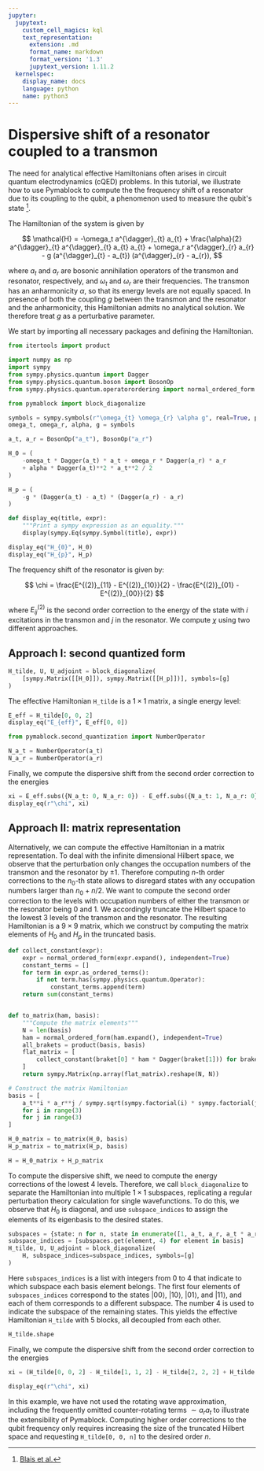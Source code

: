 ```yaml
---
jupyter:
  jupytext:
    custom_cell_magics: kql
    text_representation:
      extension: .md
      format_name: markdown
      format_version: '1.3'
      jupytext_version: 1.11.2
  kernelspec:
    display_name: docs
    language: python
    name: python3
---
```


# Dispersive shift of a resonator coupled to a transmon

The need for analytical effective Hamiltonians often arises in circuit quantum electrodynamics (cQED) problems.
In this tutorial, we illustrate how to use Pymablock to compute the the frequency shift of a resonator due to its coupling to the qubit, a phenomenon used to measure the qubit's state [^1^].

[^1^]: [Blais et al.](https://journals.aps.org/pra/abstract/10.1103/PhysRevA.69.062320)

The Hamiltonian of the system is given by

$$
    \mathcal{H} =
    -\omega_t a^{\dagger}_{t} a_{t}
    + \frac{\alpha}{2} a^{\dagger}_{t} a^{\dagger}_{t} a_{t} a_{t} +
    \omega_r a^{\dagger}_{r} a_{r} -
    g (a^{\dagger}_{t} - a_{t}) (a^{\dagger}_{r} - a_{r}),
$$

where $a_t$ and $a_r$ are bosonic annihilation operators of the transmon and resonator, respectively, and $\omega_t$ and $\omega_r$ are their frequencies.
The transmon has an anharmonicity $\alpha$, so that its energy levels are not equally spaced.
In presence of both the coupling $g$ between the transmon and the resonator and the anharmonicity, this Hamiltonian admits no analytical solution.
We therefore treat $g$ as a perturbative parameter.

We start by importing all necessary packages and defining the Hamiltonian.

```python
from itertools import product

import numpy as np
import sympy
from sympy.physics.quantum import Dagger
from sympy.physics.quantum.boson import BosonOp
from sympy.physics.quantum.operatorordering import normal_ordered_form

from pymablock import block_diagonalize

symbols = sympy.symbols(r"\omega_{t} \omega_{r} \alpha g", real=True, positive=True)
omega_t, omega_r, alpha, g = symbols

a_t, a_r = BosonOp("a_t"), BosonOp("a_r")

H_0 = (
    -omega_t * Dagger(a_t) * a_t + omega_r * Dagger(a_r) * a_r
    + alpha * Dagger(a_t)**2 * a_t**2 / 2
)

H_p = (
    -g * (Dagger(a_t) - a_t) * (Dagger(a_r) - a_r)
)
```

```python tags=["hide-input"]
def display_eq(title, expr):
    """Print a sympy expression as an equality."""
    display(sympy.Eq(sympy.Symbol(title), expr))

display_eq("H_{0}", H_0)
display_eq("H_{p}", H_p)
```

The frequency shift of the resonator is given by:

$$
\chi = \frac{E^{(2)}_{11} - E^{(2)}_{10}}{2} - \frac{E^{(2)}_{01} - E^{(2)}_{00}}{2}
$$

where $E^{(2)}_{ij}$ is the second order correction to the energy of the state with $i$ excitations in the transmon and $j$ in the resonator.
We compute $\chi$ using two different approaches.

## Approach I: second quantized form

```python
H_tilde, U, U_adjoint = block_diagonalize(
    [sympy.Matrix([[H_0]]), sympy.Matrix([[H_p]])], symbols=[g]
)
```

The effective Hamiltonian `H_tilde` is a $1 \times 1$ matrix, a single energy level:

```python
E_eff = H_tilde[0, 0, 2]
display_eq("E_{eff}", E_eff[0, 0])
```


```python
from pymablock.second_quantization import NumberOperator

N_a_t = NumberOperator(a_t)
N_a_r = NumberOperator(a_r)
```


Finally, we compute the dispersive shift from the second order correction to the energies

```python
xi = E_eff.subs({N_a_t: 0, N_a_r: 0}) - E_eff.subs({N_a_t: 1, N_a_r: 0}) - E_eff.subs({N_a_t: 0, N_a_r: 1}) + E_eff.subs({N_a_t: 1, N_a_r: 1})
display_eq(r"\chi", xi)
```


## Approach II: matrix representation

Alternatively, we can compute the effective Hamiltonian in a matrix representation.
To deal with the infinite dimensional Hilbert space, we observe that the perturbation only changes the occupation numbers of the transmon and the resonator by $\pm 1$.
Therefore computing $n$-th order corrections to the $n_0$-th state allows to disregard states with any occupation numbers larger than $n_0 + n/2$.
We want to compute the second order correction to the levels with occupation numbers of either the transmon or the resonator being $0$ and $1$.
We accordingly truncate the Hilbert space to the lowest 3 levels of the transmon and the resonator.
The resulting Hamiltonian is a $9 \times 9$ matrix, which we construct by computing the matrix elements of $H_0$ and $H_p$ in the truncated basis.

```python tags=["hide-input"]
def collect_constant(expr):
    expr = normal_ordered_form(expr.expand(), independent=True)
    constant_terms = []
    for term in expr.as_ordered_terms():
        if not term.has(sympy.physics.quantum.Operator):
            constant_terms.append(term)
    return sum(constant_terms)


def to_matrix(ham, basis):
    """Compute the matrix elements"""
    N = len(basis)
    ham = normal_ordered_form(ham.expand(), independent=True)
    all_brakets = product(basis, basis)
    flat_matrix = [
        collect_constant(braket[0] * ham * Dagger(braket[1])) for braket in all_brakets
    ]
    return sympy.Matrix(np.array(flat_matrix).reshape(N, N))
```

```python
# Construct the matrix Hamiltonian
basis = [
    a_t**i * a_r**j / sympy.sqrt(sympy.factorial(i) * sympy.factorial(j))
    for i in range(3)
    for j in range(3)
]

H_0_matrix = to_matrix(H_0, basis)
H_p_matrix = to_matrix(H_p, basis)

H = H_0_matrix + H_p_matrix
```

To compute the dispersive shift, we need to compute the energy corrections of the lowest $4$ levels.
Therefore, we call `block_diagonalize` to separate the Hamiltonian into multiple $1 \times 1$ subspaces, replicating a regular perturbation theory calculation for single wavefunctions.
To do this, we observe that $H_0$ is diagonal, and use `subspace_indices` to assign the elements of its eigenbasis to the desired states.

```python
subspaces = {state: n for n, state in enumerate([1, a_t, a_r, a_t * a_r])}
subspace_indices = [subspaces.get(element, 4) for element in basis]
H_tilde, U, U_adjoint = block_diagonalize(
    H, subspace_indices=subspace_indices, symbols=[g]
)
```

Here `subspaces_indices` is a list with integers from $0$ to $4$ that indicate to which subspace each basis element belongs.
The first four elements of `subspaces_indices` correspond to the states $|0 0\rangle$, $|1 0\rangle$, $|0 1\rangle$, and $|1 1\rangle$, and each of them corresponds to a different subspace.
The number $4$ is used to indicate the subspace of the remaining states.
This yields the effective Hamiltonian `H_tilde` with $5$ blocks, all decoupled from each other.

```python
H_tilde.shape
```

Finally, we compute the dispersive shift from the second order correction to the energies

```python
xi = (H_tilde[0, 0, 2] - H_tilde[1, 1, 2] - H_tilde[2, 2, 2] + H_tilde[3, 3, 2])[0, 0]

display_eq(r"\chi", xi)
```

In this example, we have not used the rotating wave approximation, including the frequently omitted counter-rotating terms $\sim a_{r} a_{t}$ to illustrate the extensibility of Pymablock.
Computing higher order corrections to the qubit frequency only requires increasing the size of the truncated Hilbert space and requesting `H_tilde[0, 0, n]` to the desired order $n$.
